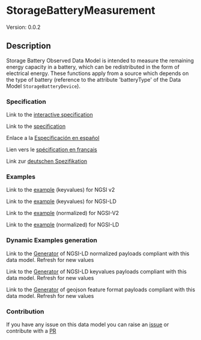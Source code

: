 # StorageBatteryMeasurement
Version: 0.0.2

## Description 

Storage Battery Observed Data Model is intended to measure the remaining energy capacity in a battery, which can be redistributed in the form of electrical energy. These functions apply from a source which depends on the type of battery (reference to the attribute 'batteryType' of the Data Model `StorageBatteryDevice`).
### Specification

Link to the [interactive specification](https://swagger.lab.fiware.org/?url=https://smart-data-models.github.io/dataModel.Battery/StorageBatteryMeasurement/swagger.yaml)

Link to the [specification](https://smart-data-models.github.io/dataModel.Battery/StorageBatteryMeasurement/doc/spec.md)

Enlace a la [Especificación en español](https://smart-data-models.github.io/dataModel.Battery/StorageBatteryMeasurement/doc/spec_ES.md)

Lien vers le [spécification en français](https://smart-data-models.github.io/dataModel.Battery/StorageBatteryMeasurement/doc/spec_FR.md)

Link zur [deutschen Spezifikation](https://smart-data-models.github.io/dataModel.Battery/StorageBatteryMeasurement/doc/spec_DE.md)
### Examples

Link to the [example](https://smart-data-models.github.io/dataModel.Battery/StorageBatteryMeasurement/examples/example.json) (keyvalues) for NGSI v2

Link to the [example](https://smart-data-models.github.io/dataModel.Battery/StorageBatteryMeasurement/examples/example.jsonld) (keyvalues) for NGSI-LD

Link to the [example](https://smart-data-models.github.io/dataModel.Battery/StorageBatteryMeasurement/examples/example-normalized.json) (normalized) for NGSI-V2

Link to the [example](https://smart-data-models.github.io/dataModel.Battery/StorageBatteryMeasurement/examples/example-normalized.jsonld) (normalized) for NGSI-LD
### Dynamic Examples generation

Link to the [Generator](https://smartdatamodels.org/extra/ngsi-ld_generator_v0.92.php?schemaUrl=https://raw.githubusercontent.com/smart-data-models/dataModel.Battery/master/StorageBatteryMeasurement/schema.json&email=info@smartdatamodels.org) of NGSI-LD normalized payloads compliant with this data model. Refresh for new values

Link to the [Generator](https://smartdatamodels.org/extra/ngsi-ld_generator_keyvalues_v0.92.php?schemaUrl=https://raw.githubusercontent.com/smart-data-models/dataModel.Battery/master/StorageBatteryMeasurement/schema.json&email=info@smartdatamodels.org) of NGSI-LD keyvalues payloads compliant with this data model. Refresh for new values

Link to the [Generator](https://smartdatamodels.org/extra/geojson_features_generator_v1.0.php?schemaUrl=https://raw.githubusercontent.com/smart-data-models/dataModel.Battery/master/StorageBatteryMeasurement/schema.json&email=info@smartdatamodels.org) of geojson feature format payloads compliant with this data model. Refresh for new values
### Contribution

 If you have any issue on this data model you can raise an [issue](https://github.com/smart-data-models/dataModel.Battery/issues)  or contribute with a [PR](https://github.com/smart-data-models/dataModel.Battery/pulls)